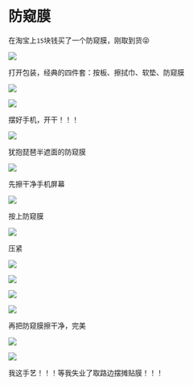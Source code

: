 # 防窥膜

在淘宝上`15`块钱买了一个防窥膜，刚取到货😝

![](https://0.z.wiki/autoupload/20230130/1KnL.IMG_9546.HEIC.jpg)

打开包装，经典的四件套：按板、擦拭巾、软垫、防窥膜

![](https://8.z.wiki/autoupload/20230130/f0y8.IMG_9548.HEIC.jpg)

![](https://7.z.wiki/autoupload/20230130/vZ21.IMG_2635.HEIC.jpg)

摆好手机，开干！！！

![](https://1.z.wiki/autoupload/20230130/Vcca.IMG_2636.HEIC.jpg)


犹抱琵琶半遮面的防窥膜

![](https://6.z.wiki/autoupload/20230130/S2HP.IMG_2637.HEIC.jpg)

先擦干净手机屏幕

![](https://8.z.wiki/autoupload/20230130/C3nI.IMG_2638.HEIC.jpg)


按上防窥膜

![](https://0.z.wiki/autoupload/20230130/G9BH.IMG_2639.HEIC.jpg)

压紧

![](https://1.z.wiki/autoupload/20230130/gBZE.IMG_2641.HEIC.jpg)

![](https://7.z.wiki/autoupload/20230130/5m5C.IMG_2642.HEIC.jpg)

![](https://1.z.wiki/autoupload/20230130/e0K3.IMG_2645.HEIC.jpg)

![](https://2.z.wiki/autoupload/20230130/L7vF.IMG_2649.HEIC.jpg)

再把防窥膜擦干净，完美

![](https://0.z.wiki/autoupload/20230130/ScM4.IMG_2650.HEIC.jpg)

![](https://5.z.wiki/autoupload/20230130/PZSQ.IMG_2651.HEIC.jpg)

我这手艺！！！等我失业了取路边摆摊贴膜！！！
